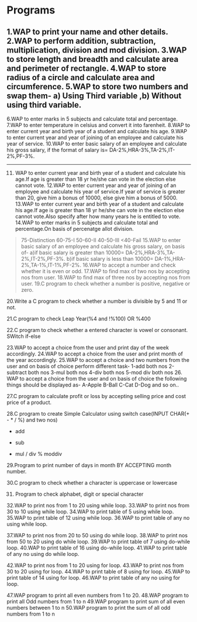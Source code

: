 # Programs


1.WAP to print your name and other details.
2.WAP to perform addition, subtraction, multiplication, division and mod division.
3.WAP to store length and breadth and calculate area and perimeter of rectangle.
4.WAP to store radius of a circle and calculate area and circumference.
5.WAP to store two numbers and swap them- a) Using Third variable ,b) Without using third variable.
-----------

6.WAP to enter marks in 5 subjects and calculate total and percentage.
7.WAP to enter temperature in celsius and convert it into farenheit.
8.WAP to enter current year and birth year of a student and calculate his age.
9.WAP to enter current year and year of joining of an employee and calculate his year of service.
10.WAP to enter basic salary of an employee and calculate his gross salary, if the format of salary is= DA-2%,HRA-3%,TA-2%,IT-2%,PF-3%.


----------------

11. WAP to enter current year and birth year of a student and calculate his age.If age is greater than 18 yr he/she can vote in the election else cannot vote.
12.WAP to enter current year and year of joining of an employee and calculate his year of service.If year of service is greater than 20, give him a bonus of 10000, else give him a bonus of 5000.
13.WAP to enter current year and birth year of a student and calculate his age.If age is greater than 18 yr he/she can vote in the election else cannot vote.Also specify after how many years he is entitled to vote.
14.WAP to enter marks in 5 subjects and calculate total and percentage.On basis of percenatge allot division.
>75-Distinction
60-75-I
50-60-II
40-50-III
<40-Fail
15.WAP to enter basic salary of an employee and calculate his gross salary, on basis of-
a)if basic salary is greater than 10000= DA-2%,HRA-3%,TA-2%,IT-2%,PF-3%.
b)if basic salary is less than 10000= DA-1%,HRA-2%,TA-1%,IT-1%,PF-2%.
16.WAP to accept a number and check whether it is even or odd.
17.WAP to find max of two nos by accepting nos from user.
18.WAP to find max of three nos by accepting nos from user.
19.C program to check whether a number is positive, negative or zero.

20.Write a C program to check whether a number is divisible by 5 and 11 or not.


21.C program to check Leap Year(%4 and !%100) OR %400

22.C program to check whether a entered character is vowel or consonant.
SWitch
 if-else

23.WAP to accept a choice from the user and print day of the week accordingly.
24.WAP to accept a choice from the user and print month of the year accordingly.
25.WAP to accept a choice and two numbers from the user and on basis of choice perform different task-
1-add both nos
2-subtract both nos
3-mul both nos
4-div both nos
5-mod div both nos
26. WAP to accept a choice from the user and on basis of choice the following things should be displayed as-
A-Apple
B-Ball
C-Cat
D-Dog    and so on..


27.C program to calculate profit or loss by accepting selling price and cost price of a product.


28.C program to create Simple Calculator using switch case(INPUT CHAR(+ - * / %) and two nos)
+  add
-  sub
*  mul
/  div
%  moddiv

29.Program to print number of days in month BY ACCEPTING month number.

30.C program to check whether a character is uppercase or lowercase 

31. Program to check alphabet, digit or special character


32.WAP to print nos from 1 to 20 using while loop.
33.WAP to print nos from 30 to 10 using while loop.
34.WAP to print table of 5 using while loop.
35.WAP to print table of 12 using while loop.
36.WAP to print table of any no using while loop.


37.WAP to print nos from 20 to 50 using do while loop.
38.WAP to print nos from 50 to 20 using do while loop.
39.WAP to print table of 7 using do-while loop.
40.WAP to print table of 16 using do-while loop.
41.WAP to print table of any no using do while loop.


42.WAP to print nos from 1 to 20 using for loop.
43.WAP to print nos from 30 to 20 using for loop.
44.WAP to print table of 8 using for loop.
45.WAP to print table of 14 using for loop.
46.WAP to print table of any no using for loop.



47.WAP program to print all even numbers from 1 to 20.
48.WAP program to print all Odd numbers from 1 to n
49.WAP program to print sum of all even numbers between 1 to n
50.WAP program to print the sum of all odd numbers from 1 to n
